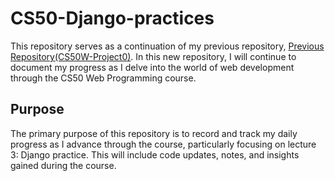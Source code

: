 # CS50-Django-practices
This repository serves as a continuation of my previous repository, [Previous Repository(CS50W-Project0)](https://github.com/gabrielletirta/CS50W-Project0). In this new repository, I will continue to document my progress as I delve into the world of web development through the CS50 Web Programming course.

## Purpose
The primary purpose of this repository is to record and track my daily progress as I advance through the course, particularly focusing on lecture 3: Django practice. This will include code updates, notes, and insights gained during the course.
